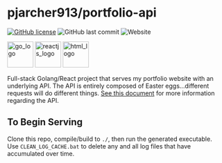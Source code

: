 # pjarcher913/portfolio-api
[![GitHub license](https://img.shields.io/badge/license-MIT-blue.svg)](https://github.com/pjarcher913/portfolio-api/blob/master/LICENSE) ![GitHub last commit](https://img.shields.io/github/last-commit/pjarcher913/portfolio-api) ![Website](https://img.shields.io/website?up_color=%23e8b50e&up_message=https%3A%2F%2Fpjarcher913.github.io&url=https%3A%2F%2Fpjarcher913.github.io)

<img src="https://golang.org/lib/godoc/images/go-logo-blue.svg"  alt="go_logo" width="60px" height="60px"/>
<img src="https://cdn4.iconfinder.com/data/icons/logos-3/600/React.js_logo-512.png"  alt="reactjs_logo" width="60px" height="60px"/>
<img src="https://upload.wikimedia.org/wikipedia/commons/thumb/6/61/HTML5_logo_and_wordmark.svg/1200px-HTML5_logo_and_wordmark.svg.png"  alt="html_logo" width="60px" height="60px"/>
<br/>

Full-stack Golang/React project that serves my portfolio website with an underlying API.
The API is entirely composed of Easter eggs...different requests will do different things.
[See this document](./API_DOCUMENTATION.md) for more information regarding the API.

## To Begin Serving

Clone this repo, compile/build to `./`, then run the generated executable.
<br/>
Use `CLEAN_LOG_CACHE.bat` to delete any and all log files that have accumulated over time.
